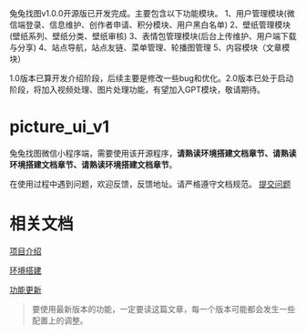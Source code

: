 兔兔找图v1.0.0开源版已开发完成。主要包含以下功能模块。
1、用户管理模块(微信端登录、信息维护、创作者申请、积分模块、用户黑白名单)
2、壁纸管理模块(壁纸系列、壁纸分类、壁纸审核)
3、表情包管理模块(后台上传维护、用户端下载与分享)
4、站点导航，站点友链、菜单管理、轮播图管理
5、内容模块（文章模块）

1.0版本已算开发介绍阶段，后续主要是修改一些bug和优化。2.0版本已处于启动阶段，将加入视频处理、图片处理功能，有望加入GPT模块，敬请期待。

# picture_ui_v1

兔兔找图微信小程序端，需要使用该开源程序，**请熟读环境搭建文档章节、请熟读环境搭建文档章节、请熟读环境搭建文档章节**。


在使用过程中遇到问题，欢迎反馈，反馈地址。请严格遵守文档规范。
[提交问题](https://docs.qq.com/doc/DVWRISklMZ0VKTGtK)

# 相关文档

[项目介绍](https://docs.qq.com/doc/DVUxSRmFOZUFwaHFN)

[环境搭建](https://docs.qq.com/doc/DVVBOWE1MWHJWb3Fm)

[功能更新](https://docs.qq.com/doc/DVUl1R2pTVlpSd1BL)
> 要使用最新版本的功能，一定要读这篇文章，每一个版本可能都会发生一些配置上的调整。


